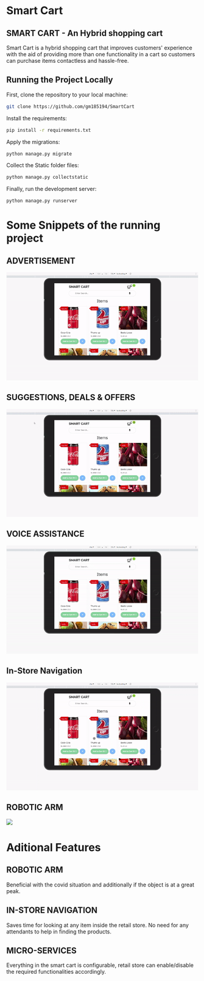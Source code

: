 # Smart Cart

## SMART CART - An Hybrid shopping cart
Smart Cart is a hybrid shopping cart that improves customers' experience with the aid of providing more than one functionality in a cart so customers can purchase items contactless and hassle-free.

## Running the Project Locally

First, clone the repository to your local machine:

```bash
git clone https://github.com/gm185194/SmartCart
```

Install the requirements:

```bash
pip install -r requirements.txt
```

Apply the migrations:

```bash
python manage.py migrate
```

Collect the Static folder files:

```bash
python manage.py collectstatic
```

Finally, run the development server:

```bash
python manage.py runserver
```

# Some Snippets of the running project 

## ADVERTISEMENT
![](images/Advertisement.gif)


## SUGGESTIONS, DEALS & OFFERS
![](images/Suggestios.gif)


## VOICE ASSISTANCE
![](images/Voice.gif)


## In-Store Navigation
![](images/In-store.gif)


## ROBOTIC ARM
![](images/Robotic.gif)


# Aditional Features

## ROBOTIC ARM
Beneficial with the covid situation and additionally if the object is at a great peak.

## IN-STORE NAVIGATION
Saves time for looking at any item inside the retail store. 
No need for any attendants to help in finding the products.

## MICRO-SERVICES
Everything in the smart cart is configurable, retail store can enable/disable the required functionalities accordingly. 
